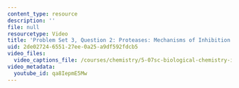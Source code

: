 ```yaml
---
content_type: resource
description: ''
file: null
resourcetype: Video
title: 'Problem Set 3, Question 2: Proteases: Mechanisms of Inhibition'
uid: 2de02724-6551-27ee-0a25-a9df592fdcb5
video_files:
  video_captions_file: /courses/chemistry/5-07sc-biological-chemistry-i-fall-2013/resource-index/problem-set-3-question-2-proteases-mechanisms-of-inhibition/qa8IepmE5Mw.vtt
video_metadata:
  youtube_id: qa8IepmE5Mw
---
```

